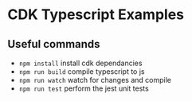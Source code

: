 # CDK Typescript Examples
## Useful commands

 * `npm install`     install cdk dependancies
 * `npm run build`   compile typescript to js
 * `npm run watch`   watch for changes and compile
 * `npm run test`    perform the jest unit tests